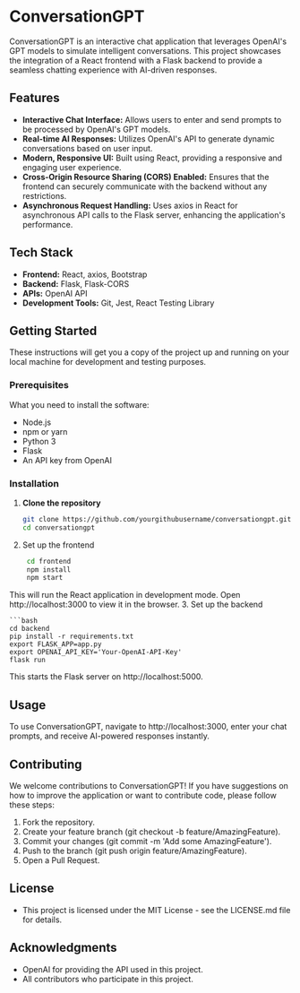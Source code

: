 # ConversationGPT

ConversationGPT is an interactive chat application that leverages OpenAI's GPT models to simulate intelligent conversations. This project showcases the integration of a React frontend with a Flask backend to provide a seamless chatting experience with AI-driven responses.

## Features

- **Interactive Chat Interface:** Allows users to enter and send prompts to be processed by OpenAI's GPT models.
- **Real-time AI Responses:** Utilizes OpenAI's API to generate dynamic conversations based on user input.
- **Modern, Responsive UI:** Built using React, providing a responsive and engaging user experience.
- **Cross-Origin Resource Sharing (CORS) Enabled:** Ensures that the frontend can securely communicate with the backend without any restrictions.
- **Asynchronous Request Handling:** Uses axios in React for asynchronous API calls to the Flask server, enhancing the application's performance.

## Tech Stack

- **Frontend:** React, axios, Bootstrap
- **Backend:** Flask, Flask-CORS
- **APIs:** OpenAI API
- **Development Tools:** Git, Jest, React Testing Library

## Getting Started

These instructions will get you a copy of the project up and running on your local machine for development and testing purposes.

### Prerequisites

What you need to install the software:

- Node.js
- npm or yarn
- Python 3
- Flask
- An API key from OpenAI

### Installation

1. **Clone the repository**

   ```bash
   git clone https://github.com/yourgithubusername/conversationgpt.git
   cd conversationgpt
2. Set up the frontend
   ```bash
    cd frontend
    npm install
    npm start
  This will run the React application in development mode. Open http://localhost:3000 to view it in the browser.
3. Set up the backend
    
    ```bash
    cd backend
    pip install -r requirements.txt
    export FLASK_APP=app.py
    export OPENAI_API_KEY='Your-OpenAI-API-Key'
    flask run
This starts the Flask server on http://localhost:5000.   

## Usage
To use ConversationGPT, navigate to http://localhost:3000, enter your chat prompts, and receive AI-powered responses instantly.

## Contributing
We welcome contributions to ConversationGPT! If you have suggestions on how to improve the application or want to contribute code, please follow these steps:

1. Fork the repository.
2. Create your feature branch (git checkout -b feature/AmazingFeature).
3. Commit your changes (git commit -m 'Add some AmazingFeature').
4. Push to the branch (git push origin feature/AmazingFeature).
5. Open a Pull Request.

## License
  - This project is licensed under the MIT License - see the LICENSE.md file for details.

## Acknowledgments
  - OpenAI for providing the API used in this project.
  - All contributors who participate in this project.
